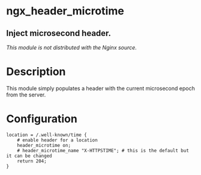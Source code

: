 # ngx_header_microtime
## Inject microsecond header.

*This module is not distributed with the Nginx source.*

# Description

This module simply populates a header with the current microsecond epoch from the
server.

# Configuration

	location = /.well-known/time {
		# enable header for a location
		header_microtime on;
		# header_microtime_name "X-HTTPSTIME"; # this is the default but it can be changed
		return 204;
	}
